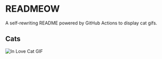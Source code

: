 # READMEOW

A self-rewriting README powered by GitHub Actions to display cat gifs.

## Cats

![In Love Cat GIF](https://media1.giphy.com/media/v1.Y2lkPTlhY2QwMmRhYnNtdzJqZzQzeGdxZG0zOWZxY3Q3c2ptenZvZzBtNm93ZWp1NWxsaiZlcD12MV9naWZzX3NlYXJjaCZjdD1n/MDJ9IbxxvDUQM/200.gif)
